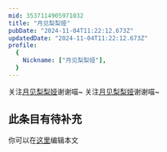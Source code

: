 ```yaml
---
mid: 3537114905971032
title: "月见梨梨娅"
pubDate: "2024-11-04T11:22:12.673Z"
updatedDate: "2024-11-04T11:22:12.673Z"
profile:
  {
    Nickname: ["月见梨梨娅"],
  }
---
```


关注[月见梨梨娅](https://space.bilibili.com/3537114905971032)谢谢喵~ 关注[月见梨梨娅](https://space.bilibili.com/3537114905971032)谢谢喵~

## 此条目有待补充
你可以在[这里](https://github.com/Yuhanawa/VTuber.ICU/edit/master/src/content/v/月见梨梨娅/index.md)编辑本文
